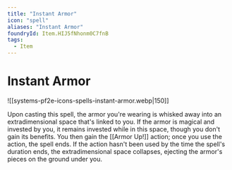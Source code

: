 ```yaml
---
title: "Instant Armor"
icon: "spell"
aliases: "Instant Armor"
foundryId: Item.HIJ5fNhonm0C7fnB
tags:
  - Item
---
```


# Instant Armor
![[systems-pf2e-icons-spells-instant-armor.webp|150]]

Upon casting this spell, the armor you're wearing is whisked away into an extradimensional space that's linked to you. If the armor is magical and invested by you, it remains invested while in this space, though you don't gain its benefits. You then gain the [[Armor Up!]] action; once you use the action, the spell ends. If the action hasn't been used by the time the spell's duration ends, the extradimensional space collapses, ejecting the armor's pieces on the ground under you.



